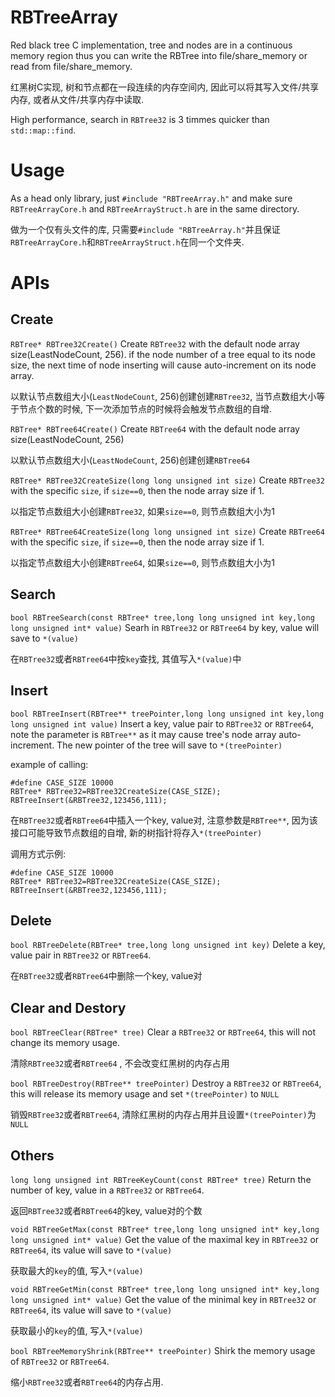 # RBTreeArray
Red black tree C implementation, tree and nodes are in a continuous memory region thus you can write the RBTree into file/share_memory or read from file/share_memory.

红黑树C实现, 树和节点都在一段连续的内存空间内, 因此可以将其写入文件/共享内存, 或者从文件/共享内存中读取.

High performance, search in `RBTree32` is 3 timmes quicker than `std::map::find`.

# Usage
As a head only library, just `#include "RBTreeArray.h"` and make sure `RBTreeArrayCore.h` and `RBTreeArrayStruct.h` are in the same directory. 

做为一个仅有头文件的库, 只需要`#include "RBTreeArray.h"`并且保证`RBTreeArrayCore.h`和`RBTreeArrayStruct.h`在同一个文件夹.

# APIs
## Create
`RBTree* RBTree32Create()`
Create `RBTree32` with the default node array size(LeastNodeCount, 256). if the node number of a tree equal to its node size, 
the next time of node inserting will cause auto-increment on its node array.

以默认节点数组大小(`LeastNodeCount`, 256)创建创建`RBTree32`, 当节点数组大小等于节点个数的时候, 下一次添加节点的时候将会触发节点数组的自增.

`RBTree* RBTree64Create()`
Create `RBTree64` with the default node array size(LeastNodeCount, 256)

以默认节点数组大小(`LeastNodeCount`, 256)创建创建`RBTree64` 

`RBTree* RBTree32CreateSize(long long unsigned int size)`
Create `RBTree32` with the specific `size`, if `size==0`, then the node array size if 1.

以指定节点数组大小创建`RBTree32`,  如果`size==0`, 则节点数组大小为1

`RBTree* RBTree64CreateSize(long long unsigned int size)`
Create `RBTree64` with the specific `size`, if `size==0`, then the node array size if 1.

以指定节点数组大小创建`RBTree64`,  如果`size==0`, 则节点数组大小为1

## Search
`bool RBTreeSearch(const RBTree* tree,long long unsigned int key,long long unsigned int* value)`
Searh in `RBTree32` or `RBTree64` by key, value will save to `*(value)`

在`RBTree32`或者`RBTree64`中按`key`查找, 其值写入`*(value)`中 

## Insert
`bool RBTreeInsert(RBTree** treePointer,long long unsigned int key,long long unsigned int value)`
Insert a key, value pair to `RBTree32` or `RBTree64`, note the parameter is `RBTree**` as it may cause tree's node array auto-increment.
The new pointer of the tree will save to `*(treePointer)`

example of calling:
```
#define CASE_SIZE 10000
RBTree* RBTree32=RBTree32CreateSize(CASE_SIZE);
RBTreeInsert(&RBTree32,123456,111);
```

在`RBTree32`或者`RBTree64`中插入一个key, value对, 注意参数是`RBTree**`, 因为该接口可能导致节点数组的自增, 新的树指针将存入`*(treePointer)`

调用方式示例:
```
#define CASE_SIZE 10000
RBTree* RBTree32=RBTree32CreateSize(CASE_SIZE);
RBTreeInsert(&RBTree32,123456,111);
```

## Delete
`bool RBTreeDelete(RBTree* tree,long long unsigned int key)`
Delete a key, value pair in `RBTree32` or `RBTree64`.

在`RBTree32`或者`RBTree64`中删除一个key, value对

## Clear and Destory
`bool RBTreeClear(RBTree* tree)`
Clear a `RBTree32` or `RBTree64`, this will not change its memory usage.

清除`RBTree32`或者`RBTree64` , 不会改变红黑树的内存占用

`bool RBTreeDestroy(RBTree** treePointer)`
Destroy a `RBTree32` or `RBTree64`, this will release its memory usage and set `*(treePointer)` to `NULL`

销毁`RBTree32`或者`RBTree64`,  清除红黑树的内存占用并且设置`*(treePointer)`为`NULL`

## Others
`long long unsigned int RBTreeKeyCount(const RBTree* tree)`
Return the number of key, value in a `RBTree32` or `RBTree64`.

返回`RBTree32`或者`RBTree64`的key, value对的个数

`void RBTreeGetMax(const RBTree* tree,long long unsigned int* key,long long unsigned int* value)`
Get the value of the maximal key in `RBTree32` or `RBTree64`, its value will save to `*(value)`

获取最大的`key`的值, 写入`*(value)`

`void RBTreeGetMin(const RBTree* tree,long long unsigned int* key,long long unsigned int* value)`
Get the value of the minimal key in `RBTree32` or `RBTree64`, its value will save to `*(value)`

获取最小的`key`的值, 写入`*(value) `

`bool RBTreeMemoryShrink(RBTree** treePointer)`
Shirk the memory usage of `RBTree32` or `RBTree64`.

缩小`RBTree32`或者`RBTree64`的内存占用.


